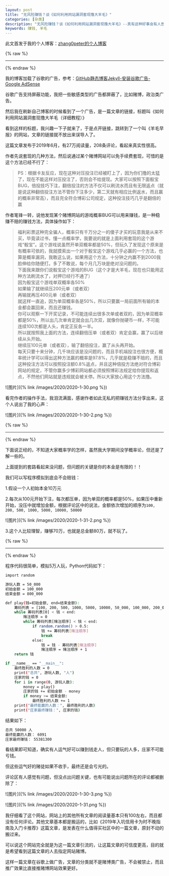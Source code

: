```yaml
---
layout: post
title: "无风险赚钱？谈《如何利用网站漏洞套现撸大羊毛》"
categories: [杂类]
description: "无风险赚钱？谈《如何利用网站漏洞套现撸大羊毛》--真有这种好事会有人告诉你？"
keywords: 赚钱, 羊毛
---
```


此文首发于我的个人博客：[zhang0peter的个人博客](https://zhang0peter.com)         

{% raw %}
***          
{% endraw %}

我的博客加载了谷歌的广告，参考：[GitHub静态博客Jekyll-安装谷歌广告-Google AdSense](https://zhang0peter.com/2020/01/24/jekyll-google-advertisement/)

谷歌广告支持屏蔽功能，我把一些敏感类型的广告都屏蔽了，比如赌博，政治类广告。

然后我在刷新自己博客的时候看到了一个广告，是一篇文章的链接，标题叫《如何利用网站漏洞套现撸大羊毛（详细教程）》

看到这样的标题，我兴趣一下子就来了，于是点开链接，跳转到了一个叫《羊毛早报》的网站，文章的链接就不放出来误导人了。

这篇文章发布于2019年6月，有27万阅读量，208条评论，看起来真实性很高。

作者先说套现的几种方法，然后说通过某个赌博网站可以免手续费套现，可惜的是这个方法已经不行了：

> PS：根据卡友反应，现在这种对压投注已经被盯上了，因为你们撸的太猛了，现在不能这样对压投注了，否则会不给提现。大家可以按照下面骰宝BUG，倍投技巧下注，翻倍投注的方法不仅可以刷流水而且有无限返点（就是说这种翻倍投注方法不管你下注多少，第二天就有相应比例返水，而且赢的概率非常高），而且完全符合博彩公司规定，这种投注技巧几乎是翻倍的赢

作者笔锋一转，说他发现某个赌博网站的游戏概率BUG可以用来赚钱，是一种稳赚不赔的赚钱方法，具体操作如下：

>福利彩票这种完全骗人，概率只有千万分之一的傻子才买的玩意我是从来不买，毕竟读过书，懂一点概率学，我要说的就是上面利用套现的这个游戏“骰宝”。这个游戏说虽然开单双概率都是50%，但玩久了发现这个原来是有概率可依的，我就摸索出一个对于骰宝这个游戏几乎必赢的一个方法，也算是概率漏洞，我敢这么说，如果用这个方法，十分钟之内赢不到2000我脸伸给你随便打。多了不敢说，每个月几万块是绝对没问题的。        
>下面我来跟你们说骰宝这个游戏的BUG（这个才是大羊毛，现在也只能用这种方法刷流水了，对押已经行不通了）      
>因为骰宝这个游戏单双概率各50%        
>如果输了就继续压200元单（或者双）          
>再输就再压400元单（或者双）         
>就这样一直追，因为单双概率各是50%，所以只要赢一局前面所有输的本金都会赢回来，而且还赚钱。          
>你可以观察一下开奖记录，不可能连续出很多次单或者双的，因为单双概率都是50%，所以出几次单肯定就会出几次双，就像你抛硬币一样，不可能连续100次都是人头，肯定正反各一半。          
>所以就按照我上面的方法，连续翻倍压单（或者双）肯定会赢，赢了以后继续从头开始。           
>继续压100元单（或者双），输了翻倍投注，赢了从头再开始。         
>每天只要十来分钟，几千块应该是没问题的，而且手机端投注也很方便，概率统计学可以得出这种方法赢的概率是97.8%，几乎就是稳赚不赔的，而且这种投注方法可以按照投注额0.8%返点，并且这种倍投方法绝对符合博彩网站的规定，不管你赢多少博彩网站都必须按照博彩法规定给你提现和返点，不然他们网站就是违规就会被关停。所以大家放心用这个方法撸。


![图片]({% link /images/2020/2020-1-30.png %})

看完作者的操作手法，我泪流满面，感谢作者如此无私的把赚钱方法分享出来，这个人说出了我的心声：

![图片]({% link /images/2020/2020-1-30-2.png %})

{% raw %}
***          
{% endraw %}

下面说正经的，不知道大家概率学的怎样，虽然我大学期间没学概率论，但还是了解一些的。

上面提到的套路看起来没问题，但问题的关键是你的本金是有限的！！

我们可以写程序模拟到底会不会赔钱：

1.假设一个人初始本金10万元

2.每次从100元开始下注，每次都压单，因为单双的概率都是50%，如果压中重新开始，没压中就增加金额，根据评论区中的说法，金额依次增加的顺序为`100, 200, 500, 1000, 5000, 10000, 50000`

![图片]({% link /images/2020/2020-1-31-2.png %})

3.这个人比较理智，赚够70万，也就是总金额80万，就不玩了。

{% raw %}
***          
{% endraw %}

程序代码很简单，模拟5万人玩，Python代码如下：

```sh
import random

游玩人数 = 50_000
初始金额 = 100_000
结束金额 = 800_000

def play(钱=初始金额, end=结束金额):
    筹码列表 = [100, 200, 500, 1000, 5000, 10000, 50_000, 100_000, 200_000, 400_000, 800_000]
    while 筹码列表[0] < 钱 < end:
        赌注顺序 = 0
        while 筹码列表[赌注顺序] < 钱 < end:
            if random.random() > 0.5:
                钱 += 筹码列表[赌注顺序]
                break
            else:
                钱 = 钱 - 筹码列表[赌注顺序]
                赌注顺序 = 赌注顺序 + 1
    return 钱

if __name__ == "__main__":
    最终胜利的人数 = 0
    print("总共", 游玩人数, "人")
    庄家的钱 = 0
    for i in range(0, 游玩人数):
        money = play()
        庄家的钱 += 初始金额 - money
        if money >= 结束金额:
            最终胜利的人数 += 1
    print("最终能赢的人数：", 最终胜利的人数)
    print("庄家最终赚钱：", 庄家的钱)
```
结果如下：
```sh
总共 50000 人
最终能赢的人数： 6091
庄家最终赚钱： 55381300
```
看结果即可知道，确实有人运气好可以赚到钱走人，但只要玩的人多，庄家不可能亏钱。

但这些运气好的赌徒如果不收手，最终还是会亏光的。




评论区有人感觉有问题，但没点出问题关键，也有可能说出问题所在的评论都被删除了：

![图片]({% link /images/2020/2020-1-30-3.png %})

![图片]({% link /images/2020/2020-1-31.png %})

我仔细看了这个网站，网站上的其他所有文章的阅读量基本只有100左右，而且都没有任何评论。其他文章基本都是搬运的，比如《2019年入坑信用卡为时不晚指南及入门卡推荐》这篇文章，是发表在什么值得买社区中的一篇文章，原封不动的搬过来。

可以说这个网站完全就是为这一篇文章引流的，让这篇文章的可信度更高，目的就是希望看到这篇文章的人去指定网站赌博。

这样一篇文章在谷歌上做广告，文章的分类就不是赌博类广告，不会被禁止，而且推广效果比直接推赌博网站效果更好。
